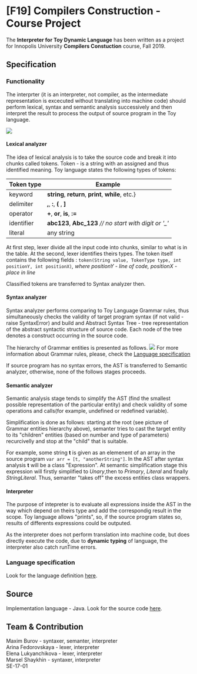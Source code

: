 # [F19] Compilers Construction - Course Project
The **Interpreter for Toy Dynamic Language** has been written as a project for Innopolis University **Compilers Constuction** course, Fall 2019.
## Specification
### Functionality
The interprter (it is an interpreter, not compiler, as the intermediate representation is excecuted without translating into machine code) should perform lexical, syntax and semantic analysis successively and then interpret the result to process the output of source program in the Toy language.

![](https://i.imgur.com/huylKDt.jpg)
#### Lexical analyzer
The idea of lexical analysis is to take the source code and break it into chunks called tokens. Token - is a string with an assigned and thus identified meaning.
Toy language states the following types of tokens:

| Token type| Example|
| -------- | -------- |
| keyword | **string**, **return**, **print**, **while**, etc.}
| delimiter| **,**, **:**, **(** , **]** |
|operator| **+**, **or**, **is**, **:=**|
|identifier| **abc123**, **Abc_123** *// no start with digit or '_'*|
|literal | any string|

At first step, lexer divide all the input code into chunks, similar to what is in the table. At the second, lexer identifies theirs types. The token itself contains the following fields :
`token(String value, TokenType type, int positionY, int positionX)`*, 
where positionY - line of code, positionX - place in line*

Classified tokens are transferred to Syntax analyzer then.

#### Syntax analyzer

Syntax analyzer performs comparing to Toy Language Grammar rules, thus simultaneously checks the validity of target program syntax (if not valid - raise SyntaxError) and build and Abstract Syntax Tree -  tree representation of the abstract syntactic structure of source code. Each node of the tree denotes a construct occurring in the source code.

The hierarchy of Grammar entities is presented as follows. 
![](https://i.imgur.com/p6WSzvH.png)
For more information about Grammar rules, please, check the [Language specification](https://github.com/elukyanchikova/dynamic-lang-interpreter/tree/master/language%20specification)

If source program has no syntax errors, the AST is transferred to Semantic analyzer, otherwise, none of the follows stages proceeds.

#### Semantic analyzer

Semantic analysis stage tends to simplify the
AST (find the smallest possible representation of the particular entity) and check validity of some operations and calls(for example, undefined or redefined variable).

Simplification is done as follows: starting at the root (see picture of Grammar entities hierarchy above), semanter tries to cast the target entity to its "children" entities (based on number and type of parameters) recurcivelly and stop at the "child" that is suitable.

For example, some string **t** is given as an elemenent of an array in the source program `var arr = [t, "anotherString"]`. In the AST after syntax analysis **t** will be a class "Expression". At semantic simplification stage this expression will firstly simplified to *Unary*,then to *Primary*, *Literal* and finally *StringLiteral*. Thus, semanter "takes off" the excess entities class wrappers.

#### Interpreter 
The purpose of intepreter is to evaluate all expressions inside the AST in the way which depend on theirs type and add the correspondig result in the scope. Toy language allows "prints", so, if the source program states so, results of differents expressions could be outputed.

As the interpreter does not perform translation into machine code, but does directly execute the code, due to **dynamic typing** of language, the interpreter also catch runTime errors.

### Language specification
Look for the language definition [here](https://github.com/elukyanchikova/dynamic-lang-interpreter/tree/master/language%20specification).

## Source
Implementation language - Java. Look for the source code [here](https://github.com/elukyanchikova/dynamic-lang-interpreter).


## Team & Contribution
Maxim Burov - syntaxer, semanter, interpreter    
Arina Fedorovskaya - lexer, interpreter   
Elena Lukyanchikova - lexer, interpreter   
Marsel Shaykhin - syntaxer, interpreter   
SE-17-01   
